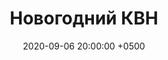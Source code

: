 ---
layout: post
title:  "Новогодний КВН"
date:   2020-09-06 20:00:00 +0500
categories: video
number: 17
video: xuz9VVJf4g8
---